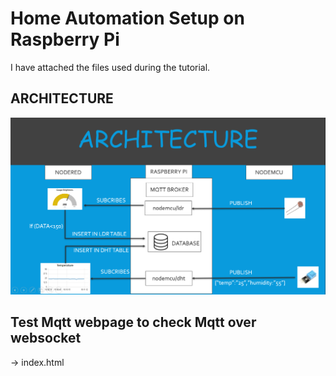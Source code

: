 # Home Automation Setup on Raspberry Pi
I have attached the files used during the tutorial.

## ARCHITECTURE

![](arc.png)


## Test Mqtt webpage to check Mqtt over websocket

-> index.html

